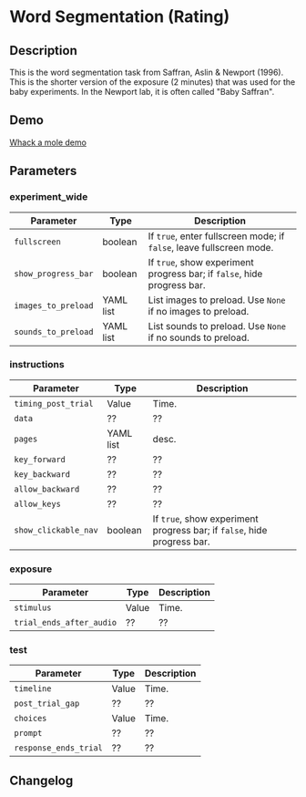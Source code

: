 # Word Segmentation (Rating)

<!-- toc -->

## Description

This is the word segmentation task from Saffran, Aslin & Newport (1996). This is the shorter version of the exposure (2 minutes) that was used for the baby experiments.  In the Newport lab, it is often called "Baby Saffran".


## Demo

[Whack a mole demo]()

## Parameters

### experiment_wide

 Parameter | Type | Description
 ---|---|---
`fullscreen` | boolean | If `true`, enter fullscreen mode; if `false`, leave fullscreen mode.
`show_progress_bar` | boolean | If `true`, show experiment progress bar; if `false`, hide progress bar.
`images_to_preload` | YAML list | List images to preload. Use `None` if no images to preload.
`sounds_to_preload` | YAML list | List sounds to preload. Use `None` if no sounds to preload.

### instructions

Parameter | Type | Description
---|---|---
`timing_post_trial` | Value | Time.
`data` | ?? | ??
`pages` | YAML list | desc.
`key_forward` | ?? | ??
`key_backward` | ?? | ??
`allow_backward` | ?? | ??
`allow_keys` | ?? | ??
`show_clickable_nav` | boolean | If `true`, show experiment progress bar; if `false`, hide progress bar.

### exposure

Parameter | Type | Description
---|---|---
`stimulus` | Value | Time.
`trial_ends_after_audio` | ?? | ??

### test

Parameter | Type | Description
---|---|---
`timeline` | Value | Time.
`post_trial_gap` | ?? | ??
`choices` | Value | Time.
`prompt` | ?? | ??
`response_ends_trial` | ?? | ??

## Changelog

